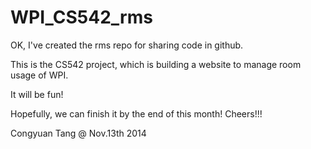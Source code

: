 WPI_CS542_rms
=============
OK, I've created the rms repo for sharing code in github.

This is the CS542 project, which is building a website to manage room usage of WPI.

It will be fun!

Hopefully, we can finish it by the end of this month! Cheers!!!

Congyuan Tang @ Nov.13th 2014
